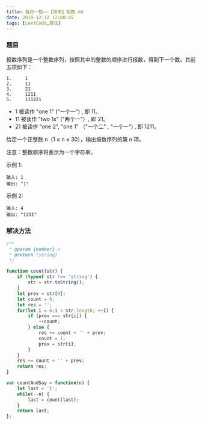 ```yaml
---
title: 每日一题——【简单】报数.md
date: 2019-12-12 12:08:45
tags: [LeetCode,算法]
---
```


### 题目
报数序列是一个整数序列，按照其中的整数的顺序进行报数，得到下一个数。其前五项如下：
```
1.     1
2.     11
3.     21
4.     1211
5.     111221
```
* 1 被读作  "one 1"  ("一个一") , 即 11。
* 11 被读作 "two 1s" ("两个一"）, 即 21。
* 21 被读作 "one 2",  "one 1" （"一个二" ,  "一个一") , 即 1211。

给定一个正整数 n（1 ≤ n ≤ 30），输出报数序列的第 n 项。

注意：整数顺序将表示为一个字符串。

示例 1:
```
输入: 1
输出: "1"
```
示例 2:
```
输入: 4
输出: "1211"
```

### 解决方法
```js
/**
 * @param {number} n
 * @return {string}
 */

function count(str) {
    if (typeof str !== 'string') {
        str = str.toString();
    }
    let prev = str[0];
    let count = 0;
    let res = '';
    for(let i = 0;i < str.length; ++i) {
        if (prev === str[i]) {
            ++count;
        } else {
            res += count + '' + prev;
            count = 1;
            prev = str[i];
        }
    }
    res += count + '' + prev;
    return res;
}

var countAndSay = function(n) {
    let last = '1';
    while(--n) {
        last = count(last);
    }
    return last;
};
```